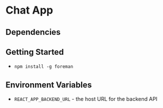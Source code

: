 # Chat App

## Dependencies

## Getting Started
+ `npm install -g foreman`

## Environment Variables
+ `REACT_APP_BACKEND_URL` - the host URL for the backend API
